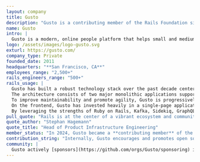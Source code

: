 ```yaml
---
layout: company
title: Gusto
description: "Gusto is a contributing member of the Rails Foundation since 2024. Gusto is a modern, online people platform that helps small and medium-sized businesses take care of their teams."
name: Gusto
intro: |
  Gusto is a modern, online people platform that helps small and medium-sized businesses take care of their teams. In addition to full-service payroll, Gusto offers access to health insurance, 401(k) integrations, HR experts, employee self-onboarding, and team management tools. The company serves over 400,000 businesses nationwide and has offices in Denver, New York City, and San Francisco. For more information, visit gusto.com.
logo: /assets/images/logo-gusto.svg
exturl: https://gusto.com/
company_type: Private
founded_date: 2011
headquarters: "**San Francisco, CA**"
employees_range: "2,500+"
rails_engineers_range: "500+"
rails_usage: |
  Gusto has built a robust technology stack over the past decade centered around Ruby on Rails, which serves as the framework for all customer-facing applications. With an impressive history of over 250,000 commits, Gusto stands out as one of the largest users of Rails in the industry.<br><br>
  The architecture consists of two major monolithic applications supported by many smaller applications, all of which communicate seamlessly via Kafka, utilizing the [Karafka](https://karafka.io) gem. Gusto also uses [Sidekiq](https://sidekiq.org) to process over 150 million jobs daily, showcasing their commitment to performance and scalability.<br><br>
  To improve maintainability and promote agility, Gusto is progressively modularizing its codebase by adopting [Packwerk](https://github.com/Shopify/packwerk), which facilitates a more flexible development environment. Additionally, Gusto is focused on service extraction and enhancing the functionality of its smaller applications, further streamlining development processes and improving overall developer productivity.<br><br>
  On the frontend, Gusto has invested heavily in a single-page application (SPA) architecture, which is integrated with the Rails backend using GraphQL.<br><br>
  By leveraging the strengths of Ruby on Rails, Kafka, Sidekiq, GraphQL, and modern frontend technologies, Gusto continues to deliver powerful solutions that meet the evolving needs of their customers.
pull_quote: "Rails is at the center of a vibrant ecosystem and community of thousands of people and companies contributing to it in one way or another. As a company that relies heavily on Rails, Gusto benefits enormously from this ecosystem. As a Rails Foundation member, we’re proud to support the continued healthy growth of the framework and the community that powers it. It’s an investment not just in the technology we use today, but in the future we’re helping to build together."
quote_author: "Stephan Hagemann"
quote_title: "Head of Product Infrastructure Engineering"
member_status: "In 2024, Gusto became a **contributing member** of the Rails Foundation."
contribution_string: "Internally, Gusto encourages and promotes open source contributions via an open source guild, having recently [upstreamed some rubocop rules](https://github.com/Shopify/rubocop-sorbet/pull/263), [improved the performance of lefthook](https://github.com/evilmartians/lefthook/pull/879), [improved auto-install](https://blog.rubygems.org/2024/05/30/bundler-auto-install-just-got-a-whole-lot-better.html) and [the performance of bundler](https://github.com/rubygems/rubygems/commits/master/?author=technicalpickles). They also continued to maintain [buildkite-builder](https://github.com/Gusto/buildkite-builder) that Rails itself uses for its build pipeline. Gusto’s Head of Security maintains [Brakeman](https://brakemanscanner.org/), a static analysis security tool also used in Rails for checking security issues in your application."
community: |
  Gusto actively [sponsors](https://github.com/orgs/Gusto/sponsoring) individual open source contributors whose work they utilize in their projects. They have also begun supporting the [Boulder Ruby Group](https://boulder-ruby.org/) to help foster the Ruby developer community, sponsored [WNB.rb](https://www.wnb-rb.dev/), and hosted Women Who Code events at their offices in Denver, New York City, and San Francisco.
---
```

